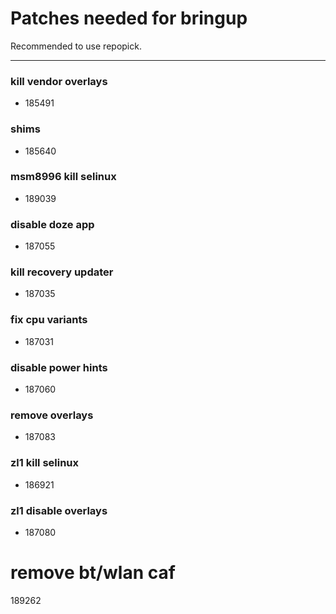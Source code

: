 # Patches needed for bringup

Recommended to use repopick.

-----
### kill vendor overlays
- 185491
### shims
- 185640
### msm8996 kill selinux
- 189039
### disable doze app
- 187055
### kill recovery updater
- 187035
### fix cpu variants
- 187031
### disable power hints
- 187060
### remove overlays
- 187083
### zl1 kill selinux
- 186921
### zl1 disable overlays
- 187080
# remove bt/wlan caf
189262
